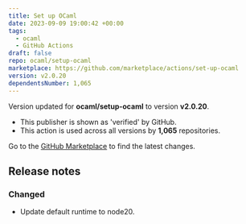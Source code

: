 ```yaml
---
title: Set up OCaml
date: 2023-09-09 19:00:42 +00:00
tags:
  - ocaml
  - GitHub Actions
draft: false
repo: ocaml/setup-ocaml
marketplace: https://github.com/marketplace/actions/set-up-ocaml
version: v2.0.20
dependentsNumber: 1,065
---
```



Version updated for **ocaml/setup-ocaml** to version **v2.0.20**.
- This publisher is shown as 'verified' by GitHub.
- This action is used across all versions by **1,065** repositories.

Go to the [GitHub Marketplace](https://github.com/marketplace/actions/set-up-ocaml) to find the latest changes.

## Release notes

### Changed

- Update default runtime to node20.
